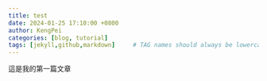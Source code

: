 ```yaml
---
title: test
date: 2024-01-25 17:10:00 +0800
author: KengPei
categories: [blog, tutorial]
tags: [jekyll,github,markdown]     # TAG names should always be lowercase
---
```


這是我的第一篇文章